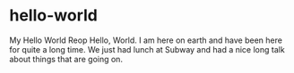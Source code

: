 # hello-world
My Hello World Reop
Hello, World. I am here on earth and have been here for quite a long time. We just had lunch at Subway and had a nice long talk about things that are going on.

